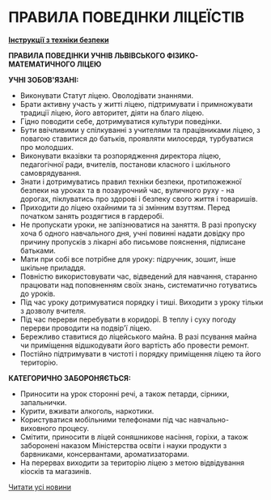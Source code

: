 # ПРАВИЛА ПОВЕДІНКИ ЛІЦЕЇСТІВ

[**Інструкції з техніки безпеки**](/files/info/for-students/правила-поведінки-ліцеїстів/тб.zip)

**ПРАВИЛА ПОВЕДІНКИ УЧНІВ ЛЬВІВСЬКОГО ФІ3ИКО-МАТЕМАТИЧНОГО ЛІЦЕЮ**

**УЧНІ ЗОБОВ'ЯЗАНІ:**

- Виконувати Статут ліцею. Оволодівати знаннями.
- Брати активну участь у житті ліцею, підтримувати і примножувати традиції ліцею, його авторитет, діяти на благо ліцею.
- Гідно поводити себе, дотримуватися культури поведінки.
- Бути ввічливими у спілкуванні з учителями та працівниками ліцею, з повагою ставитися до батьків, проявляти милосердя, турбуватися про молодших.
- Виконувати вказівки та розпорядження директора ліцею, педагогічної ради, вчителів, постанови класного і шкільного самоврядування.
- Знати і дотримуватись правил техніки безпеки, протипожежної безпеки на уроках та в позаурочний час, вуличного руху - на дорогах, піклуватись про здорові і безпеку свого життя і товаришів.
- Приходити до ліцею охайними та зі змінним взуттям. Перед початком занять роздягтися в гардеробі.
- Не пропускати уроки, не запізнюватися на заняття. В разі пропуску хоча б одного навчального дня, учні повинні надати довідку про причину пропусків з лікарні або письмове пояснення, підписане батьками.
- Мати при собі все потрібне для уроку: підручник, зошит, інше шкільне приладдя.
- Повністю використовувати час, відведений для навчання, старанно працювати над поповненням своїх знань, систематично готуватись до уроків.
- Під час уроку дотримуватися порядку і тиші. Виходити з уроку тільки з дозволу вчителя.
- Під час перерви перебувати в коридорі. В теплу і суху погоду перерви проводити на подвір'ї ліцею.
- Бережливо ставитися до ліцейського майна. В разі псування майна чи приміщення відшкодувати його вартість або провести ремонт.
- Постійно підтримувати в чистоті і порядку приміщення ліцею та його територію.

**КАТЕГОРИЧНО ЗАБОРОНЯЄТЬСЯ:**

- Приносити на урок сторонні речі, а також петарди, сірники, запальнички.
- Курити, вживати алкоголь, наркотики.
- Користуватися мобільними телефонами під час навчально-виховного процесу.
- Смітити, приносити в ліцей соняшникове насіння, горіхи, а також заборонені наказом Міністерства освіти і науки продукти з барвниками, консервантами, ароматизаторами.
- На перервах виходити за територію ліцею з метою відвідування кіосків та магазинів.

[Читати усі новини](/news)
